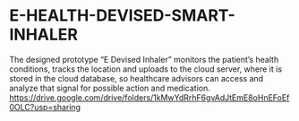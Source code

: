 # E-HEALTH-DEVISED-SMART-INHALER
The designed prototype “E Devised Inhaler” monitors the patient’s health conditions, tracks the location and uploads to the cloud server, where it is stored in the cloud database, so healthcare advisors can access and analyze that signal for possible action and medication. 
https://drive.google.com/drive/folders/1kMwYdRrhF6gvAdJtEmE8oHnEFoEf0OLC?usp=sharing
